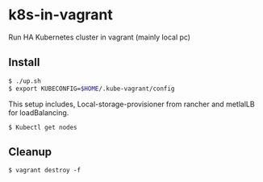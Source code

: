 # k8s-in-vagrant

Run HA Kubernetes cluster in vagrant (mainly local pc)

## Install

```bash
$ ./up.sh
$ export KUBECONFIG=$HOME/.kube-vagrant/config
```

This setup includes, Local-storage-provisioner from rancher and metlalLB for loadBalancing.

```
$ Kubectl get nodes
```

## Cleanup

```
$ vagrant destroy -f
```
